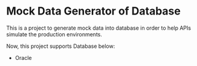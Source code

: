 # Mock Data Generator of Database
This is a project to generate mock data into database in order to help APIs simulate the production environments.

Now, this project supports Database below:
- Oracle
